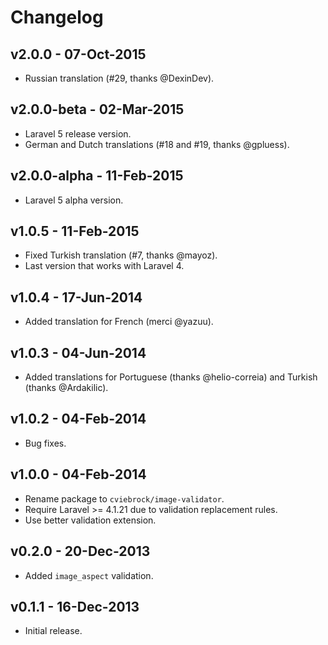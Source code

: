 # Changelog

## v2.0.0 - 07-Oct-2015

- Russian translation (#29, thanks @DexinDev).


## v2.0.0-beta - 02-Mar-2015

- Laravel 5 release version.
- German and Dutch translations (#18 and #19, thanks @gpluess).


## v2.0.0-alpha - 11-Feb-2015

- Laravel 5 alpha version.


## v1.0.5 - 11-Feb-2015

- Fixed Turkish translation (#7, thanks @mayoz).
- Last version that works with Laravel 4.


## v1.0.4 - 17-Jun-2014

- Added translation for French (merci @yazuu).


## v1.0.3 - 04-Jun-2014

- Added translations for Portuguese (thanks @helio-correia) and Turkish (thanks @Ardakilic).


## v1.0.2 - 04-Feb-2014

- Bug fixes.


## v1.0.0 - 04-Feb-2014

- Rename package to `cviebrock/image-validator`.
- Require Laravel >= 4.1.21 due to validation replacement rules.
- Use better validation extension.


## v0.2.0 - 20-Dec-2013

- Added `image_aspect` validation.


## v0.1.1 - 16-Dec-2013

- Initial release.
